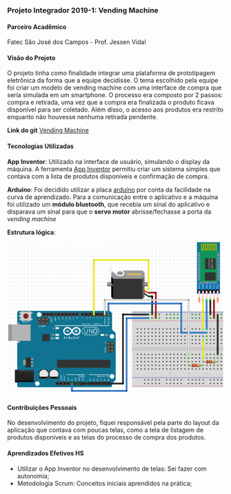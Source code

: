 ### Projeto Integrador 2019-1: Vending Machine

#### Parceiro Acadêmico
Fatec São José dos Campos - Prof. Jessen Vidal

#### Visão do Projeto
O projeto tinha como finalidade integrar uma plataforma de prototipagem eletrônica da forma que a equipe decidisse. O tema escolhido pela equipe foi criar um modelo de vending machine com uma interface de compra que seria simulada em um smartphone. O processo era composto por 2 passos: compra e retirada, uma vez que a compra era finalizada o produto ficava disponível para ser coletado. Além disso, o acesso aos produtos era restrito enquanto não houvesse nenhuma retirada pendente.

**Link do git**
[Vending Machine](https://github.com/ud21/Vending-Machine)

#### Tecnologias Utilizadas
**App Inventor**: Utilizado na interface de usuário, simulando o display da máquina. A ferramenta [App Inventor](https://appinventor.mit.edu/about-us) permitiu criar um sistema simples que contava com a lista de produtos disponíveis e confirmação de compra.

**Arduíno**: Foi decidido utilizar a placa [arduíno](https://www.arduino.cc) por conta da facilidade na curva de aprendizado. Para a comunicação entre o aplicativo e a máquina foi utilizado um **módulo bluetooth**, que recebia um sinal do aplicativo e disparava um sinal para que o **servo motor** abrisse/fechasse a porta da *vending machine*

**Estrutura lógica**:

![image](https://github.com/ud21/Vending-Machine/blob/main/img/circuito.png)

#### Contribuições Pessoais
No desenvolvimento do projeto, fiquei responsável pela parte do layout da aplicação que contava com poucas telas, como a tela de listagem de produtos disponíveis e as telas do processo de compra dos produtos. 

#### Aprendizados Efetivos HS
 - Utilizar o App Inventor no desenvolvimento de telas: Sei fazer com autonomia;
 - Metodologia Scrum: Conceitos iniciais aprendidos na prática;